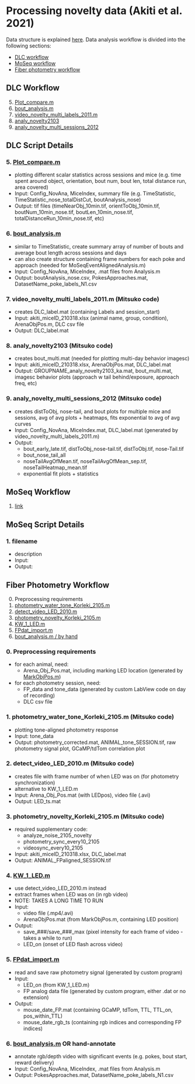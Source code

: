 # Processing novelty data (Akiti et al. 2021)

Data structure is explained [here](https://github.com/ckakiti/Novelty_paper_2021/blob/main/DataStructure.md). Data analysis workflow is divided into the following sections: 
- [DLC workflow](https://github.com/ckakiti/Novelty_paper_2021/blob/master/README.md#dlc-workflow)
- [MoSeq workflow](https://github.com/ckakiti/Novelty_paper_2021/blob/master/README.md#moseq-workflow)
- [Fiber photometry workflow](https://github.com/ckakiti/Novelty_paper_2021/blob/master/README.md#fiber-photometry-workflow)

## DLC Workflow
5. [Plot_compare.m](https://github.com/ckakiti/Novelty_paper_2021/blob/master/README.md#5-plot_comparem)
6. [bout_analysis.m](https://github.com/ckakiti/Novelty_paper_2021/blob/master/README.md#4-bout_analysism)
7. [video_novelty_multi_labels_2011.m](https://github.com/ckakiti/Novelty_paper_2021#7-video_novelty_multi_labels_2011m-mitsuko-code)
8. [analy_novelty2103](https://github.com/ckakiti/Novelty_paper_2021#8-analy_novelty2103-mitsuko-code)
9. [analy_novelty_multi_sessions_2012](https://github.com/ckakiti/Novelty_paper_2021#9-analy_novelty_multi_sessions_2012-mitsuko-code)

## DLC Script Details

### 5. [Plot_compare.m](https://github.com/ckakiti/Novelty_paper_2021/blob/master/FurtherAnalysis/Plot_compare.m)
- plotting different scalar statistics across sessions and mice (e.g. time spent around object, orientation, bout num, bout len, total  distance run, area covered)
- Input: Config_NovAna, MiceIndex, summary file (e.g. TimeStatistic, TimeStatistic_nose_totalDistCut, boutAnalysis_nose)
- Output: tif files (timeNearObj_10min.tif, orientToObj_10min.tif, boutNum_10min_nose.tif, boutLen_10min_nose.tif, totalDistanceRun_10min_nose.tif, etc)

### 6. [bout_analysis.m](https://github.com/ckakiti/Novelty_paper_2021/blob/master/FurtherAnalysis/bout_analysis.m)
- similar to TimeStatistic, create summary array of number of bouts and average bout length across sessions and days
- can also create structure containing frame numbers for each poke and approach (needed for MoSeqEventAlignedAnalysis.m)
- Input: Config_NovAna, MiceIndex, .mat files from Analysis.m
- Output: boutAnalysis_nose.csv, PokesApproaches.mat, DatasetName_poke_labels_N1.csv

### 7. video_novelty_multi_labels_2011.m (Mitsuko code)
- creates DLC_label.mat (containing Labels and session_start)
- Input: akiti_miceID_210318.xlsx (animal name, group, condition), ArenaObjPos.m, DLC csv file
- Output: DLC_label.mat

### 8. analy_novelty2103 (Mitsuko code)
- creates bout_multi.mat (needed for plotting multi-day behavior imagesc)
- Input: akiti_miceID_210318.xlsx, ArenaObjPos.mat, DLC_label.mat
- Output: GROUPNAME_analy_novelty2103_ka.mat, bout_multi.mat, imagesc behavior plots (approach w tail behind/exposure, approach freq, etc)

### 9. analy_novelty_multi_sessions_2012 (Mitsuko code)
- creates distToObj, nose-tail, and bout plots for multiple mice and sessions, avg of avg plots + heatmaps, fits exponential to avg of avg curves
- Input: Config_NovAna, MiceIndex.mat, DLC_label.mat (generated by video_novelty_multi_labels_2011.m)
- Output: 
  - bout_early_late.tif, distToObj_nose-tail.tif, distToObj.tif, nose-Tail.tif
  - bout_nose_tail_all
  - noseTailAvgOfMean.tif, noseTailAvgOfMean_sep.tif, noseTailHeatmap_mean.tif
  - exponential fit plots + statistics

## MoSeq Workflow
1. [link](https://github.com/ckakiti/Novelty_paper_2021/)

## MoSeq Script Details

### 1. filename
- description
- Input: 
- Output: 

## Fiber Photometry Workflow
0. Preprocessing requirements
1. [photometry_water_tone_Korleki_2105.m](https://github.com/ckakiti/Novelty_paper_2021#1-photometry_water_tone_korleki_2105m-mitsuko-code)
2. [detect_video_LED_2010.m](https://github.com/ckakiti/Novelty_paper_2021#2-detect_video_led_2010m-mitsuko-code)
3. [photometry_novelty_Korleki_2105.m](https://github.com/ckakiti/Novelty_paper_2021#3-photometry_novelty_korleki_2105m-mitsuko-code)
4. [KW_1_LED.m](https://github.com/ckakiti/Novelty_paper_2021/blob/master/README.md#1-kw_1_ledm)
5. [FPdat_import.m](https://github.com/ckakiti/Novelty_paper_2021/blob/master/README.md#2-fpdat_importm)
6. [bout_analysis.m / by hand](https://github.com/ckakiti/Novelty_paper_2021/blob/master/README.md#3-bout_analysism)

### 0. Preprocessing requirements
- for each animal, need:
  - Arena_Obj_Pos.mat, including marking LED location (generated by [MarkObjPos.m](https://github.com/ckakiti/Novelty_paper_2021/blob/master/MarkObjPos.m))
- for each photometry session, need:
  - FP_data and tone_data (generated by custom LabView code on day of recording)
  - DLC csv file

### 1. photometry_water_tone_Korleki_2105.m (Mitsuko code)
- plotting tone-aligned photometry response
- Input: tone_data
- Output: photometry_corrected.mat, ANIMAL_tone_SESSION.tif, raw photometry signal plot, GCaMP/tdTom correlation plot

### 2. detect_video_LED_2010.m (Mitsuko code)
- creates file with frame number of when LED was on (for photometry synchronization)
- alternative to KW_1_LED.m
- Input: Arena_Obj_Pos.mat (with LEDpos), video file (.avi)
- Output: LED_ts.mat

### 3. photometry_novelty_Korleki_2105.m (Mitsuko code)
- required supplementary code:
  - analyze_noise_2105_novelty
  - photometry_sync_every10_2105
  - videosync_every10_2105
- Input: akiti_miceID_210318.xlsx, DLC_label.mat
- Output: ANIMAL_FPaligned_SESSION.tif

### 4. [KW_1_LED.m](https://github.com/ckakiti/Novelty_paper_2021/blob/master/FurtherAnalysis/KW_1_LED.m)
- use detect_video_LED_2010.m instead
- extract frames when LED was on (in rgb video)
- NOTE: TAKES A LONG TIME TO RUN
- Input:
  - video file (.mp4/.avi)
  - ArenaObjPos.mat (from MarkObjPos.m, containing LED position)
- Output: 
  -  save_###/save_###_max (pixel intensity for each frame of video - takes a while to run)
  -  LED_on (onset of LED flash across video)

### 5. [FPdat_import.m](https://github.com/ckakiti/Novelty_paper_2021/blob/master/FPdat_import.m)
- read and save raw photometry signal (generated by custom program)
- Input:
  - LED_on (from KW_1_LED.m)
  - FP analog data file (generated by custom program, either .dat or no extension)
- Output:
  - mouse_date_FP.mat (containing GCaMP, tdTom, TTL, TTL_on, pos_within_TTL)
  - mouse_date_rgb_ts (containing rgb indices and corresponding FP indices)

### 6. [bout_analysis.m](https://github.com/ckakiti/Novelty_paper_2021/blob/master/FurtherAnalysis/bout_analysis.m) OR hand-annotate
- annotate rgb/depth video with significant events (e.g. pokes, bout start, reward delivery)
- Input: Config_NovAna, MiceIndex, .mat files from Analysis.m
- Output: PokesApproaches.mat, DatasetName_poke_labels_N1.csv
